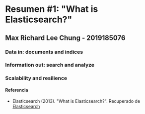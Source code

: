 # Resumen #1: "What is Elasticsearch?"
## Max Richard Lee Chung - 2019185076
### Data in: documents and indices


### Information out: search and analyze


### Scalability and resilience

#### Referencia
* Elasticsearch (2013). "What is Elasticsearch?". Recuperado de [Elasticsearch](https://www.elastic.co/guide/en/elasticsearch/reference/current/elasticsearch-intro.html)